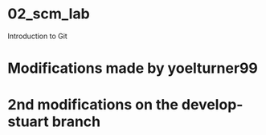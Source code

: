 # 02_scm_lab
Introduction to Git
# Modifications made by yoelturner99

# 2nd modifications on the develop-stuart branch